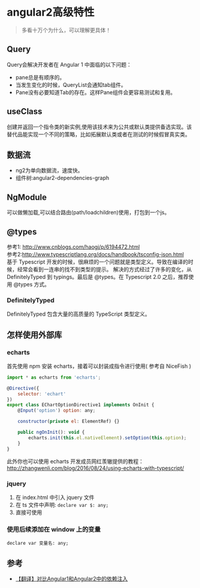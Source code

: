 # angular2高级特性
> 多看十万个为什么，可以理解更具体！

## Query
Query会解决开发者在 Angular 1 中面临的以下问题：
* pane总是有顺序的。
* 当发生变化的时候，QueryList会通知tab组件。
* Pane没有必要知道Tab的存在。这样Pane组件会更容易测试和复用。

## useClass
创建并返回一个指令类的新实例,使用该技术来为公共或默认类提供备选实现。该替代品能实现一个不同的策略，比如拓展默认类或者在测试的时候假冒真实类。

## 数据流
* ng2为单向数据流，速度快。
* 组件树:angular2-dependencies-graph


## NgModule
可以做懒加载,可以结合路由(path/loadchildren)使用，打包到一个js。

##  @types
参考1: http://www.cnblogs.com/haogj/p/6194472.html  
参考2:http://www.typescriptlang.org/docs/handbook/tsconfig-json.html  
基于 Typescript 开发的时候，很麻烦的一个问题就是类型定义。导致在编译的时候，经常会看到一连串的找不到类型的提示。
解决的方式经过了许多的变化，从 DefinitelyTyped 到 typings。最后是 @types。在 Typescript 2.0 之后，推荐使用 @types 方式。
### DefinitelyTyped
DefinitelyTyped 包含大量的高质量的 TypeScript 类型定义。



## 怎样使用外部库
### echarts

首先使用 npm 安装 echarts，接着可以封装成指令进行使用( 参考自 NiceFish )
```javascript
import * as echarts from 'echarts';

@Directive({
    selector: 'echart'
})
export class EChartOptionDirective1 implements OnInit {
    @Input('option') option: any;

    constructor(private el: ElementRef) {}

    public ngOnInit(): void {
        echarts.init(this.el.nativeElement).setOption(this.option);
    }
}
```
此外你也可以使用 echarts 开发成员网红羡辙提供的教程：  
http://zhangwenli.com/blog/2016/08/24/using-echarts-with-typescript/



### jquery
1. 在 index.html 中引入 jquery 文件
2. 在 ts 文件中声明: ```declare var $: any;```
3. 直接可使用

### 使用后续添加在 window 上的变量
```declare var 变量名: any;```


## 参考
* [【翻译】对比Angular1和Angular2中的依赖注入](https://my.oschina.net/mumu/blog/775695?utm_source=tuicool)
